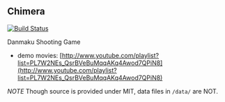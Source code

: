 Chimera
---------
[![Build Status](https://travis-ci.org/myuon/Chimera.png?branch=master)](https://travis-ci.org/myuon/Chimera)

Danmaku Shooting Game
- demo movies: [http://www.youtube.com/playlist?list=PL7W2NEs_QsrBVeBuMqqAKq4Awod7QPiN8](http://www.youtube.com/playlist?list=PL7W2NEs_QsrBVeBuMqqAKq4Awod7QPiN8)

*NOTE* Though source is provided under MIT, data files in `/data/` are NOT.

